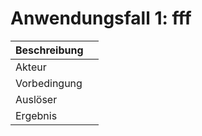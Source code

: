 # Anwendungsfall 1: fff

| Beschreibung | |
| ------------- | --- |
| Akteur | |
| Vorbedingung | |
| Auslöser | |
| Ergebnis | |
